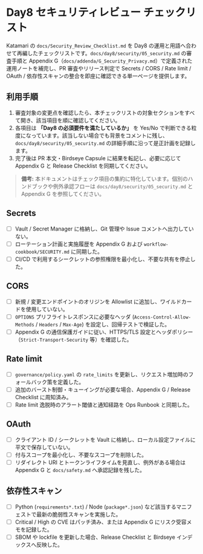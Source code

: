 # Day8 セキュリティレビュー チェックリスト

Katamari の `docs/Security_Review_Checklist.md` を Day8 の運用と用語へ合わせて再編したチェックリストです。`docs/day8/security/05_security.md` の審査手順と Appendix G（`docs/addenda/G_Security_Privacy.md`）で定義された運用ノートを補完し、PR 審査やリリース判定で Secrets / CORS / Rate limit / OAuth / 依存性スキャンの整合を即座に確認できる単一ページを提供します。

## 利用手順
1. 審査対象の変更点を確認したら、本チェックリストの対象セクションをすべて開き、該当項目を順に確認してください。
2. 各項目は **「Day8 の必須要件を満たしているか」** を Yes/No で判断できる粒度になっています。該当しない場合でも背景をコメントに残し、`docs/day8/security/05_security.md` の詳細手順に沿って是正計画を記録します。
3. 完了後は PR 本文・Birdseye Capsule に結果を転記し、必要に応じて Appendix G と Release Checklist を同期してください。

> **備考:** 本ドキュメントはチェック項目の集約に特化しています。個別のハンドブックや例外承認フローは `docs/day8/security/05_security.md` と Appendix G を参照してください。

## Secrets
- [ ] Vault / Secret Manager に格納し、Git 管理や Issue コメントへ出力していない。
- [ ] ローテーション計画と実施履歴を Appendix G および `workflow-cookbook/SECURITY.md` に同期した。
- [ ] CI/CD で利用するシークレットの参照権限を最小化し、不要な共有を停止した。

## CORS
- [ ] 新規 / 変更エンドポイントのオリジンを Allowlist に追加し、ワイルドカードを使用していない。
- [ ] `OPTIONS` プリフライトレスポンスに必要なヘッダ (`Access-Control-Allow-Methods` / `Headers` / `Max-Age`) を設定し、回帰テストで検証した。
- [ ] Appendix G の通信保護ガイドに従い、HTTPS/TLS 設定とヘッダポリシー（`Strict-Transport-Security` 等）を確認した。

## Rate limit
- [ ] `governance/policy.yaml` の `rate_limits` を更新し、リクエスト増加時のフォールバック策を定義した。
- [ ] 追加のバースト制御・キューイングが必要な場合、Appendix G / Release Checklist に周知済み。
- [ ] Rate limit 逸脱時のアラート閾値と通知経路を Ops Runbook と同期した。

## OAuth
- [ ] クライアント ID / シークレットを Vault に格納し、ローカル設定ファイルに平文で保存していない。
- [ ] 付与スコープを最小化し、不要なスコープを削除した。
- [ ] リダイレクト URI とトークンライフタイムを見直し、例外がある場合は Appendix G と `docs/safety.md` へ承認記録を残した。

## 依存性スキャン
- [ ] Python (`requirements*.txt`) / Node (`package*.json`) など該当するマニフェストで最新の脆弱性スキャンを実施した。
- [ ] Critical / High の CVE はパッチ済み、または Appendix G にリスク受容メモを記録した。
- [ ] SBOM や lockfile を更新した場合、Release Checklist と Birdseye インデックスへ反映した。
